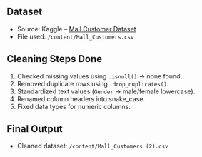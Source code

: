 ## Dataset
- Source: Kaggle – [Mall Customer Dataset]([https://www.kaggle.com/datasets/kahkashanmanzoor/mall-customer-dataset](https://www.kaggle.com/datasets/vjchoudhary7/customer-segmentation-tutorial-in-python))
- File used: `/content/Mall_Customers.csv`

## Cleaning Steps Done
1. Checked missing values using `.isnull()` → none found.
2. Removed duplicate rows using `.drop_duplicates()`.
3. Standardized text values (`Gender` → male/female lowercase).
4. Renamed column headers into snake_case.
5. Fixed data types for numeric columns.

## Final Output
- Cleaned dataset: `/content/Mall_Customers (2).csv`
